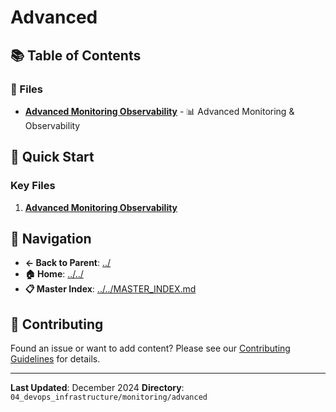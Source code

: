 # Advanced

## 📚 Table of Contents

### 📄 Files

- **[Advanced Monitoring Observability](advanced_monitoring_observability.md)** - 📊 Advanced Monitoring & Observability

## 🚀 Quick Start

### Key Files
1. **[Advanced Monitoring Observability](advanced_monitoring_observability.md)**

## 🔗 Navigation

- **← Back to Parent**: [../](../)
- **🏠 Home**: [../../](../..)
- **📋 Master Index**: [../../MASTER_INDEX.md](../../../..MASTER_INDEX.md)

## 🤝 Contributing

Found an issue or want to add content? Please see our [Contributing Guidelines](../../../CONTRIBUTING.md) for details.

---

**Last Updated**: December 2024
**Directory**: `04_devops_infrastructure/monitoring/advanced`
